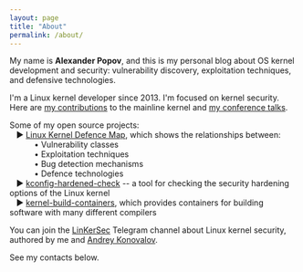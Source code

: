 ```yaml
---
layout: page
title: "About"
permalink: /about/
---
```


My name is __Alexander Popov__, and this is my personal blog about OS kernel development and security: vulnerability discovery, exploitation techniques, and defensive technologies.

I'm a Linux kernel developer since 2013. I'm focused on kernel security.
<br />Here are [my contributions](https://git.kernel.org/pub/scm/linux/kernel/git/torvalds/linux.git/log/?qt=author&q=Alexander+Popov) to the mainline kernel and [my conference talks](https://a13xp0p0v.github.io/conference_talks/).

Some of my open source projects:
<br />&nbsp; &nbsp;► [Linux Kernel Defence Map](https://github.com/a13xp0p0v/linux-kernel-defence-map), which shows the relationships between:
  <br />&nbsp; &nbsp; &nbsp; &nbsp; &nbsp; &nbsp;• Vulnerability classes
  <br />&nbsp; &nbsp; &nbsp; &nbsp; &nbsp; &nbsp;• Exploitation techniques
  <br />&nbsp; &nbsp; &nbsp; &nbsp; &nbsp; &nbsp;• Bug detection mechanisms
  <br />&nbsp; &nbsp; &nbsp; &nbsp; &nbsp; &nbsp;• Defence technologies
<br />&nbsp; &nbsp;► [kconfig-hardened-check](https://github.com/a13xp0p0v/kconfig-hardened-check) -- a tool for checking the security hardening options of the Linux kernel
<br />&nbsp; &nbsp;► [kernel-build-containers](https://github.com/a13xp0p0v/kernel-build-containers), which provides containers for building software with many different compilers

You can join the [LinKerSec](https://t.me/s/linkersec) Telegram channel about Linux kernel security, authored by me and [Andrey Konovalov](https://xairy.io/).

See my contacts below.
